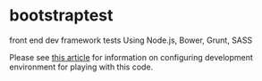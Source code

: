 # bootstraptest
front end dev framework tests
Using Node.js, Bower, Grunt, SASS

Please see <a href="http://blog.nodwell.net/css/grunt-the-javascript-task-runner/">this article</a> for information on configuring development environment for playing with this code.


